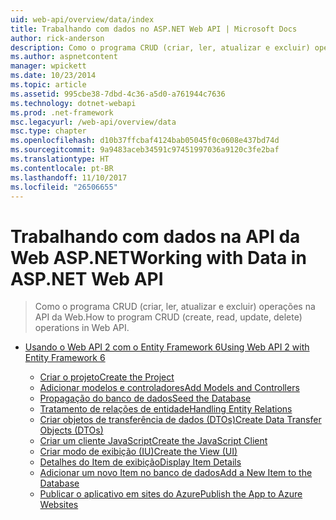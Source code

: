 ```yaml
---
uid: web-api/overview/data/index
title: Trabalhando com dados no ASP.NET Web API | Microsoft Docs
author: rick-anderson
description: Como o programa CRUD (criar, ler, atualizar e excluir) operações na API da Web.
ms.author: aspnetcontent
manager: wpickett
ms.date: 10/23/2014
ms.topic: article
ms.assetid: 995cbe38-7dbd-4c36-a5d0-a761944c7636
ms.technology: dotnet-webapi
ms.prod: .net-framework
msc.legacyurl: /web-api/overview/data
msc.type: chapter
ms.openlocfilehash: d10b37ffcbaf4124bab05045f0c0608e437bd74d
ms.sourcegitcommit: 9a9483aceb34591c97451997036a9120c3fe2baf
ms.translationtype: HT
ms.contentlocale: pt-BR
ms.lasthandoff: 11/10/2017
ms.locfileid: "26506655"
---
```

<a name="working-with-data-in-aspnet-web-api"></a><span data-ttu-id="6b995-103">Trabalhando com dados na API da Web ASP.NET</span><span class="sxs-lookup"><span data-stu-id="6b995-103">Working with Data in ASP.NET Web API</span></span>
====================
> <span data-ttu-id="6b995-104">Como o programa CRUD (criar, ler, atualizar e excluir) operações na API da Web.</span><span class="sxs-lookup"><span data-stu-id="6b995-104">How to program CRUD (create, read, update, delete) operations in Web API.</span></span>


- [<span data-ttu-id="6b995-105">Usando o Web API 2 com o Entity Framework 6</span><span class="sxs-lookup"><span data-stu-id="6b995-105">Using Web API 2 with Entity Framework 6</span></span>](using-web-api-with-entity-framework/index.md)

    - [<span data-ttu-id="6b995-106">Criar o projeto</span><span class="sxs-lookup"><span data-stu-id="6b995-106">Create the Project</span></span>](using-web-api-with-entity-framework/part-1.md)
    - [<span data-ttu-id="6b995-107">Adicionar modelos e controladores</span><span class="sxs-lookup"><span data-stu-id="6b995-107">Add Models and Controllers</span></span>](using-web-api-with-entity-framework/part-2.md)
    - [<span data-ttu-id="6b995-108">Propagação do banco de dados</span><span class="sxs-lookup"><span data-stu-id="6b995-108">Seed the Database</span></span>](using-web-api-with-entity-framework/part-3.md)
    - [<span data-ttu-id="6b995-109">Tratamento de relações de entidade</span><span class="sxs-lookup"><span data-stu-id="6b995-109">Handling Entity Relations</span></span>](using-web-api-with-entity-framework/part-4.md)
    - [<span data-ttu-id="6b995-110">Criar objetos de transferência de dados (DTOs)</span><span class="sxs-lookup"><span data-stu-id="6b995-110">Create Data Transfer Objects (DTOs)</span></span>](using-web-api-with-entity-framework/part-5.md)
    - [<span data-ttu-id="6b995-111">Criar um cliente JavaScript</span><span class="sxs-lookup"><span data-stu-id="6b995-111">Create the JavaScript Client</span></span>](using-web-api-with-entity-framework/part-6.md)
    - [<span data-ttu-id="6b995-112">Criar modo de exibição (IU)</span><span class="sxs-lookup"><span data-stu-id="6b995-112">Create the View (UI)</span></span>](using-web-api-with-entity-framework/part-7.md)
    - [<span data-ttu-id="6b995-113">Detalhes do Item de exibição</span><span class="sxs-lookup"><span data-stu-id="6b995-113">Display Item Details</span></span>](using-web-api-with-entity-framework/part-8.md)
    - [<span data-ttu-id="6b995-114">Adicionar um novo Item no banco de dados</span><span class="sxs-lookup"><span data-stu-id="6b995-114">Add a New Item to the Database</span></span>](using-web-api-with-entity-framework/part-9.md)
    - [<span data-ttu-id="6b995-115">Publicar o aplicativo em sites do Azure</span><span class="sxs-lookup"><span data-stu-id="6b995-115">Publish the App to Azure Websites</span></span>](using-web-api-with-entity-framework/part-10.md)

